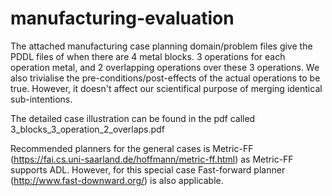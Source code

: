 # manufacturing-evaluation
The attached manufacturing case planning domain/problem files give the PDDL files of when there are 4 metal blocks. 3 operations for each operation metal, and 2 overlapping operations over these 3 operations. We also trivialise the pre-conditions/post-effects of the actual operations to be true. However, it doesn't affect our scientifical purpose of merging identical sub-intentions.

The detailed case illustration can be found in the pdf called 3_blocks_3_operation_2_overlaps.pdf

Recommended planners for the general cases is Metric-FF (https://fai.cs.uni-saarland.de/hoffmann/metric-ff.html) as Metric-FF supports ADL.
However, for this special case Fast-forward planner (http://www.fast-downward.org/) is also applicable.
